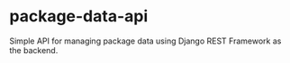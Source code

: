 # package-data-api
Simple API for managing package data using Django REST Framework as the backend.
